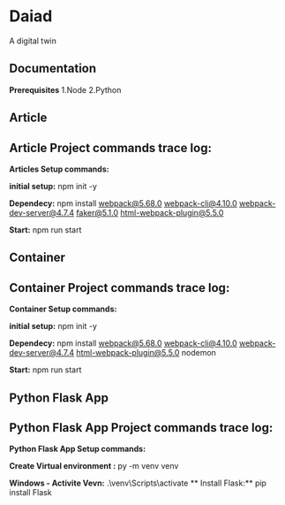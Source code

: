 # Daiad
A digital twin


## Documentation

**Prerequisites**
1.Node
2.Python

## Article
## Article Project commands trace log:
**Articles Setup commands:**

**initial setup:** npm init -y

**Dependecy:**  npm install webpack@5.68.0 webpack-cli@4.10.0 webpack-dev-server@4.7.4 faker@5.1.0 html-webpack-plugin@5.5.0

**Start:** npm run start

## Container
## Container Project commands trace log:

**Container Setup commands:**

**initial setup:** npm init -y

**Dependecy:**  npm install webpack@5.68.0 webpack-cli@4.10.0 webpack-dev-server@4.7.4 html-webpack-plugin@5.5.0 nodemon

**Start:** npm run start


## Python Flask App
## Python Flask App Project commands trace log:

**Python Flask App Setup commands:**

**Create Virtual environment :**  py -m venv venv

**Windows - Activite Vevn:** .\venv\Scripts\activate 
** Install Flask:** pip install Flask
